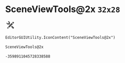 # SceneViewTools@2x `32x28`
<img src="/img/SceneViewTools@2x.png" width=32 height=28>

``` CSharp
EditorGUIUtility.IconContent("SceneViewTools@2x")
```
```
SceneViewTools@2x
```
```
-3598911045728338588
```
